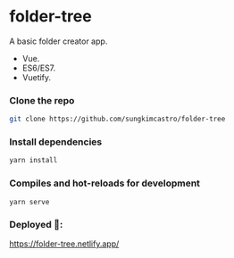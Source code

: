 # folder-tree


A basic folder creator app.

- Vue.
- ES6/ES7.
- Vuetify.

### Clone the repo

```bash
git clone https://github.com/sungkimcastro/folder-tree
```

### Install dependencies

```bash
yarn install
```

### Compiles and hot-reloads for development
```
yarn serve
```

### Deployed 🚀:

https://folder-tree.netlify.app/
